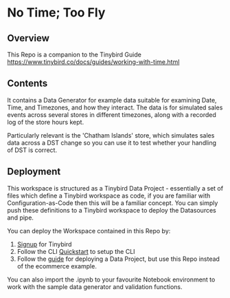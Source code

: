 # No Time; Too Fly

## Overview

This Repo is a companion to the Tinybird Guide https://www.tinybird.co/docs/guides/working-with-time.html

## Contents

It contains a Data Generator for example data suitable for examining Date, Time, and Timezones, and how they interact. The data is for simulated sales events across several stores in different timezones, along with a recorded log of the store hours kept.

Particularly relevant is the 'Chatham Islands' store, which simulates sales data across a DST change so you can use it to test whether your handling of DST is correct.

## Deployment

This workspace is structured as a Tinybird Data Project - essentially a set of files which define a Tinybird workspace as code, if you are familiar with Configuration-as-Code then this will be a familiar concept. You can simply push these definitions to a Tinybird workspace to deploy the Datasources and pipe.

You can deploy the Workspace contained in this Repo by:

1. [Signup](https://tinybird.co/signup) for Tinybird
2. Follow the CLI [Quickstart](https://www.tinybird.co/docs/cli.html#) to setup the CLI
3. Follow the [guide](https://www.tinybird.co/docs/cli.html#data-projects) for deploying a Data Project, but use this Repo instead of the ecommerce example.

You can also import the .ipynb to your favourite Notebook environment to work with the sample data generator and validation functions.